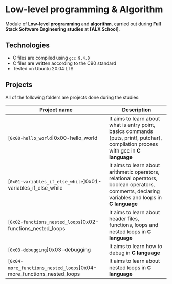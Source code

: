 # Low-level programming & Algorithm

Module of **Low-level programming** and **algorithm**, carried out during **Full Stack Software Engineering studies** at **[ALX School]**.

## Technologies
* C files are compiled using `gcc 9.4.0`
* C files are written according to the C90 standard
* Tested on Ubuntu 20.04 LTS

## Projects
All of the following folders are projects done during the studies:

| Project name | Description |
| ------------ | ----------- |
| [`0x00-hello_world`]0x00-hello_world | It aims to learn about what is entry point, basics commands (puts, printf, putchar), compilation process with gcc in **C language** |
| [`0x01-variables_if_else_while`]0x01-variables_if_else_while | It aims to learn about arithmetic operators, relational operators, boolean operators, comments, declaring variables and loops in **C language** |
| [`0x02-functions_nested_loops`}0x02-functions_nested_loops | It aims to learn about header files, functions, loops and nested loops in **C language** |
| [`0x03-debugging`]0x03-debugging | It aims to learn how to debug in **C language** |
| [`0x04-more_functions_nested_loops`]0x04-more_functions_nested_loops | It aims to learn about nested loops in **C language** |
